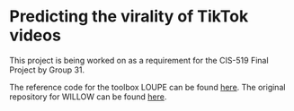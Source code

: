 # Predicting the virality of TikTok videos
This project is being worked on as a requirement for the CIS-519 Final Project by Group 31.

The reference code for the toolbox LOUPE can be found [here](https://github.com/antoine77340/LOUPE).
The original repository for WILLOW can be found [here](https://github.com/antoine77340/Youtube-8M-WILLOW).

